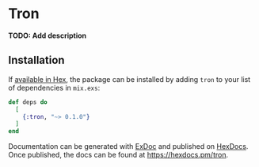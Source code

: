 # Tron

**TODO: Add description**

## Installation

If [available in Hex](https://hex.pm/docs/publish), the package can be installed
by adding `tron` to your list of dependencies in `mix.exs`:

```elixir
def deps do
  [
    {:tron, "~> 0.1.0"}
  ]
end
```

Documentation can be generated with [ExDoc](https://github.com/elixir-lang/ex_doc)
and published on [HexDocs](https://hexdocs.pm). Once published, the docs can
be found at <https://hexdocs.pm/tron>.

